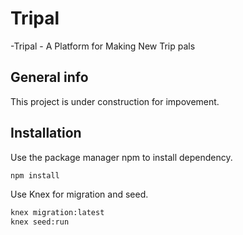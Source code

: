 # Tripal
-Tripal - A Platform for Making New Trip pals

## General info
This project is under construction for impovement.

## Installation

Use the package manager npm to install dependency.

```bash
npm install 
```

Use Knex for migration and seed.

```bash
knex migration:latest
knex seed:run
```
